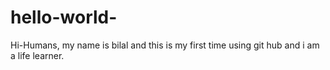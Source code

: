 # hello-world-
 
 Hi-Humans, my name is bilal and this is my first time using git hub and i am a life learner. 
